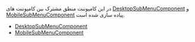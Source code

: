 <div class="dp-doc-container"">

<div class="dp-doc-tags">

<div class="mobile-version"></div>
<div class="desktop-version"></div>
<div class="no-template"></div>

</div>

<div class="dp-doc-body">


در این کامپوننت منطق مشترک بین کامپوننت های
 [DesktopSubMenuComponent](DesktopSubMenuComponent.html#readme)
و
 [MobileSubMenuComponent](MobileSubMenuComponent.html#readme)
پیاده سازی شده است.

</div>

<div class="dp-doc-links">

<div class="children"></div>

+ [DesktopSubMenuComponent](DesktopSubMenuComponent.html#readme)
+ [MobileSubMenuComponent](MobileSubMenuComponent.html#readme)


</div>


</div> 


